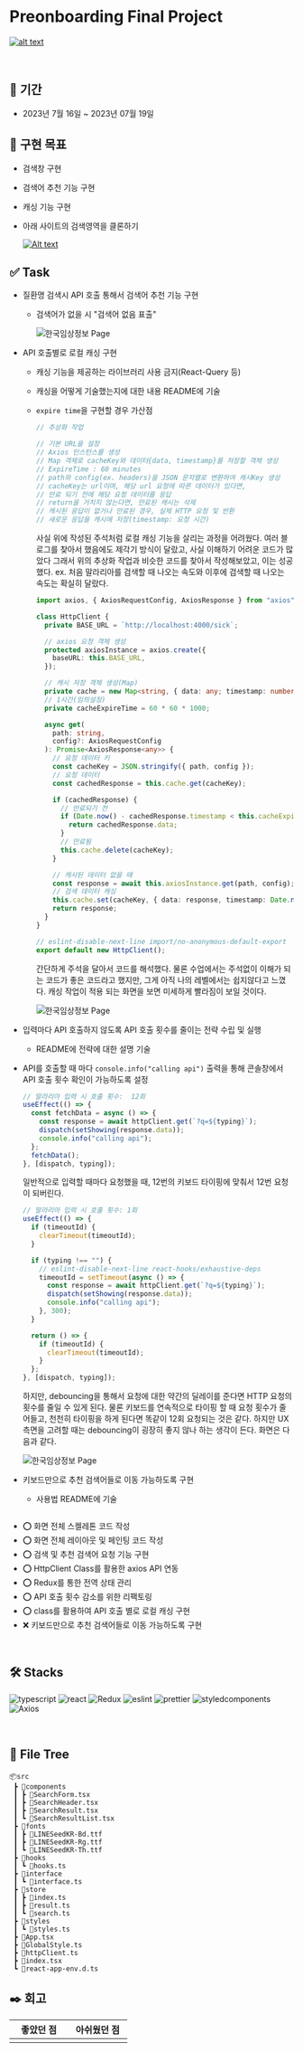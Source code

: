 # Preonboarding Final Project

[![alt text](./public/assets/vercel.png)](https://hanseungjune-pre-onboarding-11th-4-1.vercel.app/)

<br/>

## 📅 기간

- 2023년 7월 16일 ~ 2023년 07월 19일

## 💭 구현 목표

- 검색창 구현

- 검색어 추천 기능 구현

- 캐싱 기능 구현

- 아래 사이트의 검색영역을 클론하기

  [![Alt text](image.png)](https://clinicaltrialskorea.com/)

## ✅ Task

- 질환명 검색시 API 호출 통해서 검색어 추천 기능 구현

  - 검색어가 없을 시 "검색어 없음 표출"

    <img src="public\assets\검색어 추천 기능 구현.gif" alt="한국임상정보 Page"/>

- API 호출별로 로컬 캐싱 구현

  - 캐싱 기능을 제공하는 라이브러리 사용 금지(React-Query 등)

  - 캐싱을 어떻게 기술했는지에 대한 내용 README에 기술

  - `expire time`을 구현할 경우 가산점

    ```ts
    // 추상화 작업

    // 기본 URL을 설정
    // Axios 인스턴스를 생성
    // Map 객체로 cacheKey와 데이터{data, timestamp}를 저장할 객체 생성
    // ExpireTime : 60 minutes
    // path와 config(ex. headers)을 JSON 문자열로 변환하여 캐시Key 생성
    // cacheKey는 url이며, 해당 url 요청에 따른 데이터가 있다면,
    // 만료 되기 전에 해당 요청 데이터를 응답
    // return을 거치지 않는다면, 만료된 캐시는 삭제
    // 캐시된 응답이 없거나 만료된 경우, 실제 HTTP 요청 및 반환
    // 새로운 응답을 캐시에 저장(timestamp: 요청 시간)
    ```

    사실 위에 작성된 주석처럼 로컬 캐싱 기능을 살리는 과정을 어려웠다.
    여러 블로그를 찾아서 했음에도 제각기 방식이 달랐고, 사실 이해하기 어려운 코드가 많았다
    그래서 위의 추상화 작업과 비슷한 코드를 찾아서 작성해보았고, 이는 성공했다.
    ex. 처음 말라리아를 검색할 때 나오는 속도와 이후에 검색할 때 나오는 속도는 확실히 달랐다.

    ```ts
    import axios, { AxiosRequestConfig, AxiosResponse } from "axios";

    class HttpClient {
      private BASE_URL = `http://localhost:4000/sick`;

      // axios 요청 객체 생성
      protected axiosInstance = axios.create({
        baseURL: this.BASE_URL,
      });

      // 캐시 저장 객체 생성(Map)
      private cache = new Map<string, { data: any; timestamp: number }>();
      // 1시간(임의설정)
      private cacheExpireTime = 60 * 60 * 1000;

      async get(
        path: string,
        config?: AxiosRequestConfig
      ): Promise<AxiosResponse<any>> {
        // 요청 데이터 키
        const cacheKey = JSON.stringify({ path, config });
        // 요청 데이터
        const cachedResponse = this.cache.get(cacheKey);

        if (cachedResponse) {
          // 만료되기 전
          if (Date.now() - cachedResponse.timestamp < this.cacheExpireTime) {
            return cachedResponse.data;
          }
          // 만료됨
          this.cache.delete(cacheKey);
        }

        // 캐시된 데이터 없을 때
        const response = await this.axiosInstance.get(path, config);
        // 검색 데이터 캐싱
        this.cache.set(cacheKey, { data: response, timestamp: Date.now() });
        return response;
      }
    }

    // eslint-disable-next-line import/no-anonymous-default-export
    export default new HttpClient();
    ```

    간단하게 주석을 달아서 코드를 해석했다. 물론 수업에서는 주석없이 이해가 되는 코드가 좋은 코드라고 했지만, 그게 아직 나의 레벨에서는 쉽지않다고 느꼈다. 캐싱 작업이 적용 되는 화면을 보면 미세하게 빨라짐이 보일 것이다.

    <img src="public\assets\캐싱 기능 구현.gif" alt="한국임상정보 Page"/>

- 입력마다 API 호출하지 않도록 API 호출 횟수를 줄이는 전략 수립 및 실행
  - README에 전략에 대한 설명 기술
- API를 호출할 때 마다 `console.info("calling api")` 출력을 통해 콘솔창에서 API 호출 횟수 확인이 가능하도록 설정

  ```js
  // 말라리아 입력 시 호출 횟수:  12회
  useEffect(() => {
    const fetchData = async () => {
      const response = await httpClient.get(`?q=${typing}`);
      dispatch(setShowing(response.data));
      console.info("calling api");
    };
    fetchData();
  }, [dispatch, typing]);
  ```

  일반적으로 입력할 때마다 요청했을 때, 12번의 키보드 타이핑에 맞춰서
  12번 요청이 되버린다.

  ```js
  // 말라리아 입력 시 호출 횟수: 1회
  useEffect(() => {
    if (timeoutId) {
      clearTimeout(timeoutId);
    }

    if (typing !== "") {
      // eslint-disable-next-line react-hooks/exhaustive-deps
      timeoutId = setTimeout(async () => {
        const response = await httpClient.get(`?q=${typing}`);
        dispatch(setShowing(response.data));
        console.info("calling api");
      }, 300);
    }

    return () => {
      if (timeoutId) {
        clearTimeout(timeoutId);
      }
    };
  }, [dispatch, typing]);
  ```

  하지만, debouncing을 통해서 요청에 대한 약간의 딜레이를 준다면 HTTP 요청의 횟수를 줄일 수 있게 된다.
  물론 키보드를 연속적으로 타이핑 할 때 요청 횟수가 줄어들고, 천천히 타이핑을 하게 된다면 똑같이 12회 요청되는 것은 같다. 하지만 UX 측면을 고려할 때는 debouncing이 굉장히 좋지 않나 하는 생각이 든다.
  화면은 다음과 같다.

    <img src="public\assets\디바운싱 기능 구현.gif" alt="한국임상정보 Page"/>

- 키보드만으로 추천 검색어들로 이동 가능하도록 구현
  - 사용법 README에 기술

```js

```

- ⭕ 화면 전체 스켈레톤 코드 작성
- ⭕ 화면 전체 레이아웃 및 페인팅 코드 작성
- ⭕ 검색 및 추천 검색어 요청 기능 구현
- ⭕ HttpClient Class를 활용한 axios API 연동
- ⭕ Redux를 통한 전역 상태 관리
- ⭕ API 호출 횟수 감소를 위한 리팩토링
- ⭕ class를 활용하여 API 호출 별로 로컬 캐싱 구현
- ❌ 키보드만으로 추천 검색어들로 이동 가능하도록 구현

<br/>

## 🛠️ Stacks

![typescript](https://user-images.githubusercontent.com/123078739/234895162-42f905c6-765d-44d2-bcb1-b011286ef6b2.svg)
![react](https://user-images.githubusercontent.com/123078739/234895132-18ab503a-fcc7-486d-b89a-cb0cc1f7796b.svg) ![Redux](https://img.shields.io/badge/Redux-764ABC?style=for-the-badge&logo=Redux&logoColor=white".svg) ![eslint](https://user-images.githubusercontent.com/123078739/234895191-c1198a7b-9e2e-499a-8e61-c3b87bf8e2c2.svg)
![prettier](https://img.shields.io/badge/prettier-F7B93E?style=for-the-badge&logo=prettier&logoColor=black) ![styledcomponents](https://user-images.githubusercontent.com/123078739/234895185-7fd6c334-faca-4520-8551-2f20b32f085e.svg) ![Axios](https://img.shields.io/badge/Axios-5A29E4?style=for-the-badge&logo=Axios&logoColor=white".svg)

<br/>

## 🌳 File Tree

```
📦src
 ┣ 📂components
 ┃ ┣ 📜SearchForm.tsx
 ┃ ┣ 📜SearchHeader.tsx
 ┃ ┣ 📜SearchResult.tsx
 ┃ ┗ 📜SearchResultList.tsx
 ┣ 📂fonts
 ┃ ┣ 📜LINESeedKR-Bd.ttf
 ┃ ┣ 📜LINESeedKR-Rg.ttf
 ┃ ┗ 📜LINESeedKR-Th.ttf
 ┣ 📂hooks
 ┃ ┗ 📜hooks.ts
 ┣ 📂interface
 ┃ ┗ 📜interface.ts
 ┣ 📂store
 ┃ ┣ 📜index.ts
 ┃ ┣ 📜result.ts
 ┃ ┗ 📜search.ts
 ┣ 📂styles
 ┃ ┗ 📜styles.ts
 ┣ 📜App.tsx
 ┣ 📜GlobalStyle.ts
 ┣ 📜httpClient.ts
 ┣ 📜index.tsx
 ┗ 📜react-app-env.d.ts
```

## ✒️ 회고

<table>
  <thead>
    <tr>
      <th width="45%">좋았던 점</th>
      <th width="45%">아쉬웠던 점</th>
    </tr>
  </thead>
  <tbody>
    <tr>
      <td>
      </td>
      <td>
      </td>
    </tr>
  </tbody>
</table>
